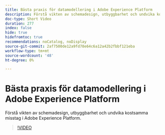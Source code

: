 ```yaml
---
title: Bästa praxis för datamodellering i Adobe Experience Platform
description: Förstå vikten av schemadesign, utbyggbarhet och undvika kostsamma misstag i Adobe Experience Platform.
doc-type: Short Video
duration: 277
index: false
hide: true
hidefromtoc: true
recommendations: noCatalog, noDisplay
source-git-commit: 2af7500de12a9fd78e64c6a12a42b2fbbf121eba
workflow-type: tm+mt
source-wordcount: '48'
ht-degree: 0%

---
```



# Bästa praxis för datamodellering i Adobe Experience Platform

Förstå vikten av schemadesign, utbyggbarhet och undvika kostsamma misstag i Adobe Experience Platform.

<!-- 85_S655_3442541_276_best-practices-for-data-modeling-in-adobe-experience-platform -->
>[!VIDEO](https://video.tv.adobe.com/v/3458291/?learn=on&enablevpops=true)
